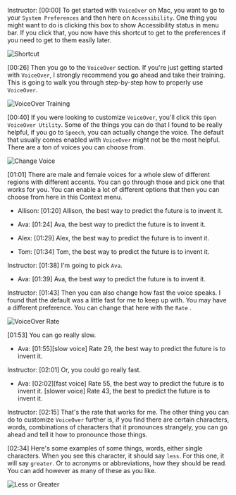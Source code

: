 Instructor: [00:00] To get started with `VoiceOver` on Mac, you want to go to your `System Preferences` and then here on `Accessibility`. One thing you might want to do is clicking this box to show Accessibility status in menu bar. If you click that, you now have this shortcut to get to the preferences if you need to get to them easily later.

![Shortcut](https://res.cloudinary.com/dg3gyk0gu/image/upload/v1576545879/transcript-images/09_screen-reader-access-and-customize-voiceover-settings-on-macos-shortcut.jpg)

[00:26] Then you go to the `VoiceOver` section. If you're just getting started with `VoiceOver`, I strongly recommend you go ahead and take their training. This is going to walk you through step-by-step how to properly use `VoiceOver`.

![VoiceOver Training](https://res.cloudinary.com/dg3gyk0gu/image/upload/v1576545887/transcript-images/09_screen-reader-access-and-customize-voiceover-settings-on-macos-training.jpg)

[00:40] If you were looking to customize `VoiceOver`, you'll click this `Open VoiceOver Utility`. Some of the things you can do that I found to be really helpful, if you go to `Speech`, you can actually change the voice. The default that usually comes enabled with `VoiceOver` might not be the most helpful. There are a ton of voices you can choose from.

![Change Voice](https://res.cloudinary.com/dg3gyk0gu/image/upload/v1576545913/transcript-images/09_screen-reader-access-and-customize-voiceover-settings-on-macos-change-voice.jpg)

[01:01] There are male and female voices for a whole slew of different regions with different accents. You can go through those and pick one that works for you. You can enable a lot of different options that then you can choose from here in this Context menu.

- Allison: [01:20] Allison, the best way to predict the future is to invent it.

- Ava: [01:24] Ava, the best way to predict the future is to invent it.

- Alex: [01:29] Alex, the best way to predict the future is to invent it.

- Tom: [01:34] Tom, the best way to predict the future is to invent it.

Instructor: [01:38] I'm going to pick `Ava`.

- Ava: [01:39] Ava, the best way to predict the future is to invent it.

Instructor: [01:43] Then you can also change how fast the voice speaks. I found that the default was a little fast for me to keep up with. You may have a different preference. You can change that here with the `Rate` .

![VoiceOver Rate](https://res.cloudinary.com/dg3gyk0gu/image/upload/v1576545915/transcript-images/09_screen-reader-access-and-customize-voiceover-settings-on-macos-voiceover-rate.jpg)

[01:53] You can go really slow.

- Ava: [01:55][slow voice] Rate 29, the best way to predict the future is to invent it.

Instructor: [02:01] Or, you could go really fast.

- Ava: [02:02][fast voice] Rate 55, the best way to predict the future is to invent it. [slower voice] Rate 43, the best to predict the future is to invent it.

Instructor: [02:15] That's the rate that works for me. The other thing you can do to customize `VoiceOver` further is, if you find there are certain characters, words, combinations of characters that it pronounces strangely, you can go ahead and tell it how to pronounce those things.

[02:34] Here's some examples of some things, words, either single characters. When you see this character, it should say `less`. For this one, it will say `greater`. Or to acronyms or abbreviations, how they should be read. You can add however as many of these as you like.

![Less or Greater](https://res.cloudinary.com/dg3gyk0gu/image/upload/v1576545905/transcript-images/09_screen-reader-access-and-customize-voiceover-settings-on-macos-less-greater.jpg)

